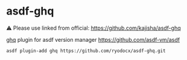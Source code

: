 # asdf-ghq

:warning: Please use linked from official: https://github.com/kajisha/asdf-ghq

[ghq](https://github.com/x-motemen/ghq) plugin for asdf version manager https://github.com/asdf-vm/asdf

```
asdf plugin-add ghq https://github.com/ryodocx/asdf-ghq.git
```
